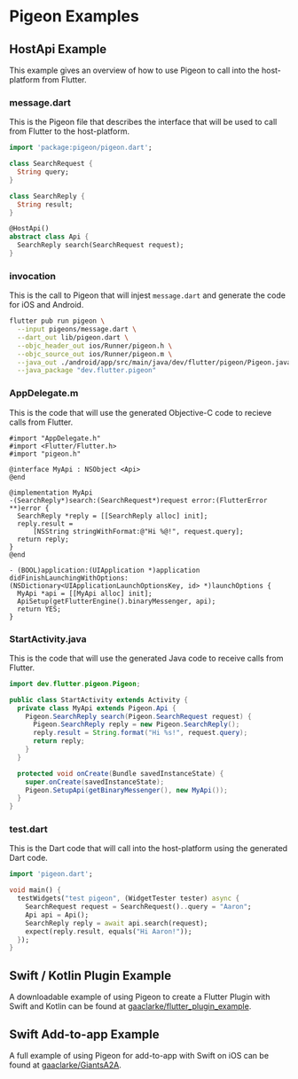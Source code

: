 # Pigeon Examples

## HostApi Example

This example gives an overview of how to use Pigeon to call into the
host-platform from Flutter.

### message.dart

This is the Pigeon file that describes the interface that will be used to call
from Flutter to the host-platform.

```dart
import 'package:pigeon/pigeon.dart';

class SearchRequest {
  String query;
}

class SearchReply {
  String result;
}

@HostApi()
abstract class Api {
  SearchReply search(SearchRequest request);
}
```

### invocation

This is the call to Pigeon that will injest `message.dart` and generate the code
for iOS and Android.

```sh
flutter pub run pigeon \
  --input pigeons/message.dart \
  --dart_out lib/pigeon.dart \
  --objc_header_out ios/Runner/pigeon.h \
  --objc_source_out ios/Runner/pigeon.m \
  --java_out ./android/app/src/main/java/dev/flutter/pigeon/Pigeon.java \
  --java_package "dev.flutter.pigeon"
```

### AppDelegate.m

This is the code that will use the generated Objective-C code to recieve calls
from Flutter.

```objc
#import "AppDelegate.h"
#import <Flutter/Flutter.h>
#import "pigeon.h"

@interface MyApi : NSObject <Api>
@end

@implementation MyApi
-(SearchReply*)search:(SearchRequest*)request error:(FlutterError **)error {
  SearchReply *reply = [[SearchReply alloc] init];
  reply.result =
      [NSString stringWithFormat:@"Hi %@!", request.query];
  return reply;
}
@end

- (BOOL)application:(UIApplication *)application 
didFinishLaunchingWithOptions:(NSDictionary<UIApplicationLaunchOptionsKey, id> *)launchOptions {
  MyApi *api = [[MyApi alloc] init];
  ApiSetup(getFlutterEngine().binaryMessenger, api);
  return YES;
}
```

### StartActivity.java

This is the code that will use the generated Java code to receive calls from Flutter.

```java
import dev.flutter.pigeon.Pigeon;

public class StartActivity extends Activity {
  private class MyApi extends Pigeon.Api {
    Pigeon.SearchReply search(Pigeon.SearchRequest request) {
      Pigeon.SearchReply reply = new Pigeon.SearchReply();
      reply.result = String.format("Hi %s!", request.query);
      return reply;
    }
  }

  protected void onCreate(Bundle savedInstanceState) {
    super.onCreate(savedInstanceState);
    Pigeon.SetupApi(getBinaryMessenger(), new MyApi());
  }
}
```

### test.dart

This is the Dart code that will call into the host-platform using the generated
Dart code.

```dart
import 'pigeon.dart';

void main() {
  testWidgets("test pigeon", (WidgetTester tester) async {
    SearchRequest request = SearchRequest()..query = "Aaron";
    Api api = Api();
    SearchReply reply = await api.search(request);
    expect(reply.result, equals("Hi Aaron!"));
  });
}

```

## Swift / Kotlin Plugin Example

A downloadable example of using Pigeon to create a Flutter Plugin with Swift and
Kotlin can be found at
[gaaclarke/flutter_plugin_example](https://github.com/gaaclarke/pigeon_plugin_example).

## Swift Add-to-app Example

A full example of using Pigeon for add-to-app with Swift on iOS can be found at
[gaaclarke/GiantsA2A](https://github.com/gaaclarke/GiantsA2A).
